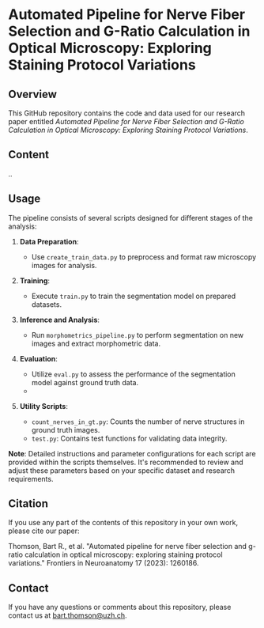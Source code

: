 # Automated Pipeline for Nerve Fiber Selection and G-Ratio Calculation in Optical Microscopy: Exploring Staining Protocol Variations

## **Overview**

This GitHub repository contains the code and data used for our research paper entitled _Automated Pipeline for Nerve Fiber Selection and G-Ratio Calculation in Optical Microscopy: Exploring Staining Protocol Variations_. 

## **Content**

..

## Usage

The pipeline consists of several scripts designed for different stages of the analysis:

1. **Data Preparation**:

   - Use `create_train_data.py` to preprocess and format raw microscopy images for analysis.

2. **Training**:

   - Execute `train.py` to train the segmentation model on prepared datasets.

3. **Inference and Analysis**:

   - Run `morphometrics_pipeline.py` to perform segmentation on new images and extract morphometric data.

4. **Evaluation**:

   - Utilize `eval.py` to assess the performance of the segmentation model against ground truth data.
   - 
5. **Utility Scripts**:

   - `count_nerves_in_gt.py`: Counts the number of nerve structures in ground truth images.
   - `test.py`: Contains test functions for validating data integrity.

**Note**: Detailed instructions and parameter configurations for each script are provided within the scripts themselves. It's recommended to review and adjust these parameters based on your specific dataset and research requirements.

## **Citation**

If you use any part of the contents of this repository in your own work, please cite our paper:

Thomson, Bart R., et al. "Automated pipeline for nerve fiber selection and g-ratio calculation in optical microscopy: exploring staining protocol variations." Frontiers in Neuroanatomy 17 (2023): 1260186.

## **Contact**

If you have any questions or comments about this repository, please contact us at bart.thomson@uzh.ch.
